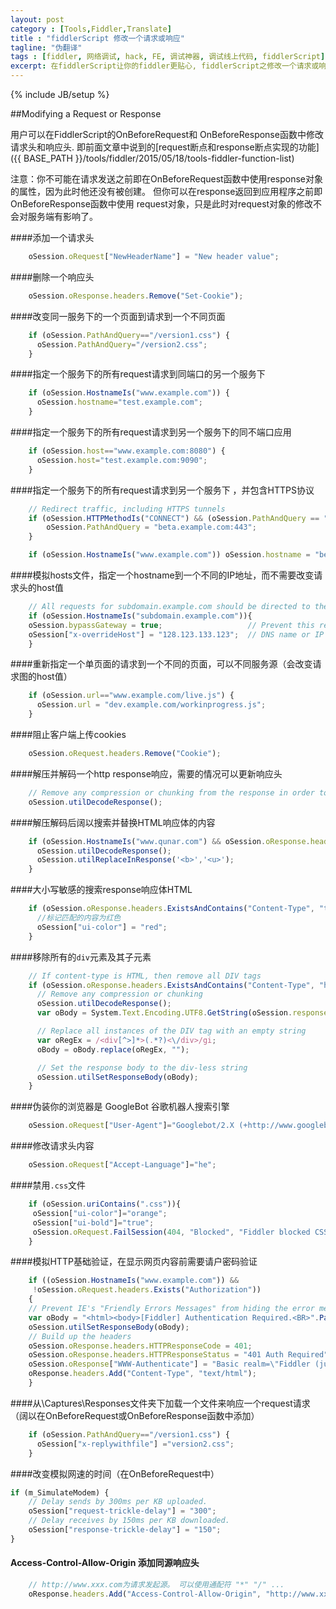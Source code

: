 ```yaml
---
layout: post
category : [Tools,Fiddler,Translate]
title : "fiddlerScript 修改一个请求或响应"
tagline: "伪翻译"
tags : [fiddler, 网络调试, hack, FE, 调试神器, 调试线上代码, fiddlerScript]
excerpt: 在fiddlerScript让你的fiddler更贴心, fiddlerScript之修改一个请求或响应
---
```

{% include JB/setup %}

##Modifying a Request or Response

用户可以在FiddlerScript的OnBeforeRequest和 OnBeforeResponse函数中修改请求头和响应头. 即前面文章中说到的[request断点和response断点实现的功能]({{ BASE_PATH }}/tools/fiddler/2015/05/18/tools-fiddler-function-list)

注意：你不可能在请求发送之前即在OnBeforeRequest函数中使用response对象的属性，因为此时他还没有被创建。
但你可以在response返回到应用程序之前即OnBeforeResponse函数中使用
request对象，只是此时对request对象的修改不会对服务端有影响了。

####<a id="addHeader"></a>添加一个请求头

```js
    oSession.oRequest["NewHeaderName"] = "New header value";
```

####删除一个响应头

```js
    oSession.oResponse.headers.Remove("Set-Cookie");
```

####改变同一服务下的一个页面到请求到一个不同页面

```js
    if (oSession.PathAndQuery=="/version1.css") {
      oSession.PathAndQuery="/version2.css";
    }
```

####指定一个服务下的所有request请求到同端口的另一个服务下

```js
    if (oSession.HostnameIs("www.example.com")) {
      oSession.hostname="test.example.com";
    }
```

####指定一个服务下的所有request请求到另一个服务下的同不端口应用

```js
    if (oSession.host=="www.example.com:8080") {
      oSession.host="test.example.com:9090";
    }
```

####指定一个服务下的所有request请求到另一个服务下 ，并包含HTTPS协议

```js
    // Redirect traffic, including HTTPS tunnels
    if (oSession.HTTPMethodIs("CONNECT") && (oSession.PathAndQuery == "www.example.com:443")) { 
        oSession.PathAndQuery = "beta.example.com:443"; 
    }

    if (oSession.HostnameIs("www.example.com")) oSession.hostname = "beta.example.com"; 
```

####模拟hosts文件，指定一个hostname到一个不同的IP地址，而不需要改变请求头的host值

```js
    // All requests for subdomain.example.com should be directed to the development server at 128.123.133.123
    if (oSession.HostnameIs("subdomain.example.com")){
    oSession.bypassGateway = true;                   // Prevent this request from going through an upstream proxy
    oSession["x-overrideHost"] = "128.123.133.123";  // DNS name or IP address of target server
    }
```

####重新指定一个单页面的请求到一个不同的页面，可以不同服务源（会改变请求图的host值）

```js
    if (oSession.url=="www.example.com/live.js") {
      oSession.url = "dev.example.com/workinprogress.js";
    }
```

####阻止客户端上传cookies

```js
    oSession.oRequest.headers.Remove("Cookie");
```

####解压并解码一个http response响应，需要的情况可以更新响应头

```js
    // Remove any compression or chunking from the response in order to make it easier to manipulate
    oSession.utilDecodeResponse();
```

####解压解码后阔以搜索并替换HTML响应体的内容

```js
    if (oSession.HostnameIs("www.qunar.com") && oSession.oResponse.headers.ExistsAndContains("Content-Type","text/html")){
      oSession.utilDecodeResponse();
      oSession.utilReplaceInResponse('<b>','<u>');
    }
```

####大小写敏感的搜索response响应体HTML

```js
    if (oSession.oResponse.headers.ExistsAndContains("Content-Type", "text/html") && oSession.utilFindInResponse("搜索内容", "value")>-1){
      //标记匹配的内容为红色
      oSession["ui-color"] = "red";
    }
```

####移除所有的`div`元素及其子元素

```js
    // If content-type is HTML, then remove all DIV tags
    if (oSession.oResponse.headers.ExistsAndContains("Content-Type", "html")){
      // Remove any compression or chunking
      oSession.utilDecodeResponse();
      var oBody = System.Text.Encoding.UTF8.GetString(oSession.responseBodyBytes);

      // Replace all instances of the DIV tag with an empty string
      var oRegEx = /<div[^>]*>(.*?)<\/div>/gi;
      oBody = oBody.replace(oRegEx, "");

      // Set the response body to the div-less string
      oSession.utilSetResponseBody(oBody); 
    }
```

####伪装你的浏览器是 GoogleBot 谷歌机器人搜索引擎

```js
    oSession.oRequest["User-Agent"]="Googlebot/2.X (+http://www.googlebot.com/bot.html)";
```

####修改请求头内容

```js
    oSession.oRequest["Accept-Language"]="he";
```

####禁用`.css`文件

```js
    if (oSession.uriContains(".css")){
     oSession["ui-color"]="orange"; 
     oSession["ui-bold"]="true";
     oSession.oRequest.FailSession(404, "Blocked", "Fiddler blocked CSS file");
    }
```

####模拟HTTP基础验证，在显示网页内容前需要请户密码验证

```js
    if ((oSession.HostnameIs("www.example.com")) && 
     !oSession.oRequest.headers.Exists("Authorization")) 
    {
    // Prevent IE's "Friendly Errors Messages" from hiding the error message by making response body longer than 512 chars.
    var oBody = "<html><body>[Fiddler] Authentication Required.<BR>".PadRight(512, ' ') + "</body></html>";
    oSession.utilSetResponseBody(oBody); 
    // Build up the headers
    oSession.oResponse.headers.HTTPResponseCode = 401;
    oSession.oResponse.headers.HTTPResponseStatus = "401 Auth Required";
    oSession.oResponse["WWW-Authenticate"] = "Basic realm=\"Fiddler (just hit Ok)\"";
    oResponse.headers.Add("Content-Type", "text/html");
    }
```

####从\Captures\Responses文件夹下加载一个文件来响应一个request请求（阔以在OnBeforeRequest或OnBeforeResponse函数中添加）

```js
    if (oSession.PathAndQuery=="/version1.css") {
      oSession["x-replywithfile"] ="version2.css";
    }
```

####<a id="SimulateModem"></a>改变模拟网速的时间（在OnBeforeRequest中）

```js
if (m_SimulateModem) {
    // Delay sends by 300ms per KB uploaded.
    oSession["request-trickle-delay"] = "300"; 
    // Delay receives by 150ms per KB downloaded.
    oSession["response-trickle-delay"] = "150"; 
}
```

#### Access-Control-Allow-Origin 添加同源响应头

```js
    // http://www.xxx.com为请求发起源。 可以使用通配符 "*" "/" ...
    oResponse.headers.Add("Access-Control-Allow-Origin", "http://www.xxx.com");
```